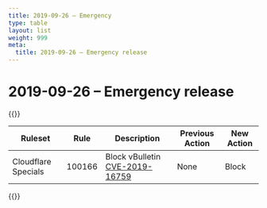 ```yaml
---
title: 2019-09-26 – Emergency
type: table
layout: list
weight: 999
meta:
  title: 2019-09-26 – Emergency release
---
```


# 2019-09-26 – Emergency release

{{<table-wrap>}}<table style="width: 100%">

<thead>
  <tr>
    <th>Ruleset</th>
    <th>Rule</th>
    <th>Description</th>
    <th>Previous Action</th>
    <th>New Action</th>
  </tr>
</thead>
<tbody>
  <tr>
    <td>Cloudflare Specials</td>
    <td>100166</td>
    <td>
      Block vBulletin <a href="https://nvd.nist.gov/vuln/detail/CVE-2019-16759">CVE-2019-16759</a>
    </td>
    <td>None</td>
    <td>Block</td>
  </tr>
</tbody>

</table>{{</table-wrap>}}
